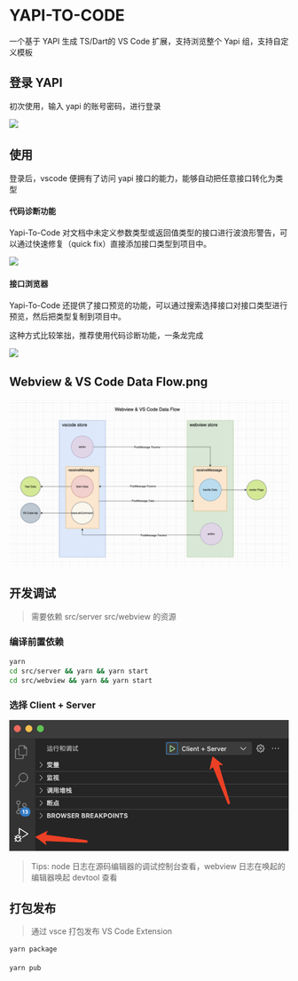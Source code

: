 # YAPI-TO-CODE

一个基于 YAPI 生成 TS/Dart的 VS Code 扩展，支持浏览整个 Yapi 组，支持自定义模板

## 登录 YAPI

初次使用，输入 yapi 的账号密码，进行登录

<img src="https://qnm.hunliji.com/Fsv8vNWD-xUNyTlwtlKpeKIQAwCj" width="250" />

## 使用

登录后，vscode 便拥有了访问 yapi 接口的能力，能够自动把任意接口转化为类型

#### 代码诊断功能

Yapi-To-Code 对文档中未定义参数类型或返回值类型的接口进行波浪形警告，可以通过快速修复（quick fix）直接添加接口类型到项目中。

<img src="https://qnm.hunliji.com/FnOC3c1bW5bzpRu23iArFXKTrMZH" width="800" />

#### 接口浏览器

Yapi-To-Code 还提供了接口预览的功能，可以通过搜索选择接口对接口类型进行预览，然后把类型复制到项目中。

这种方式比较笨拙，推荐使用代码诊断功能，一条龙完成

<img src="https://qnm.hunliji.com/FtK9IFJlRvKdPCA4jLNoEXs1xyKO" width="800" />

## Webview & VS Code Data Flow.png

![Webview & VS Code Data Flow](public/Webview%20&%20VS%20Code%20Data%20Flow.png)
## 开发调试

> 需要依赖 src/server src/webview 的资源

### 编译前置依赖

```bash
yarn
cd src/server && yarn && yarn start
cd src/webview && yarn && yarn start
```

### 选择 Client + Server

![debug](/public/debug.png)

> Tips: node 日志在源码编辑器的调试控制台查看，webview 日志在唤起的编辑器唤起 devtool 查看

## 打包发布

> 通过 vsce 打包发布 VS Code Extension

```bash
yarn package

yarn pub
```
